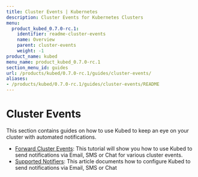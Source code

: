 ```yaml
---
title: Cluster Events | Kubernetes
description: Cluster Events for Kubernetes Clusters
menu:
  product_kubed_0.7.0-rc.1:
    identifier: readme-cluster-events
    name: Overview
    parent: cluster-events
    weight: -1
product_name: kubed
menu_name: product_kubed_0.7.0-rc.1
section_menu_id: guides
url: /products/kubed/0.7.0-rc.1/guides/cluster-events/
aliases:
- /products/kubed/0.7.0-rc.1/guides/cluster-events/README
---
```


# Cluster Events

This section contains guides on how to use Kubed to keep an eye on your cluster with automated notifications.

- [Forward Cluster Events](/products/kubed/0.7.0-rc.1/guides/cluster-events/event-forwarder): This tutorial will show you how to use Kubed to send notifications via Email, SMS or Chat for various cluster events.
- [Supported Notifiers](/products/kubed/0.7.0-rc.1/guides/cluster-events/notifiers): This article documents how to configure Kubed to send notifications via Email, SMS or Chat
